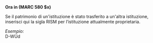 **Ora in (MARC 580 $x)**

Se il patrimonio di un'istituzione è stato trasferito a un'altra istituzione, inserisci qui la sigla RISM per l’istituzione attualmente proprietaria.

_Esempio:_  
D-WÜd